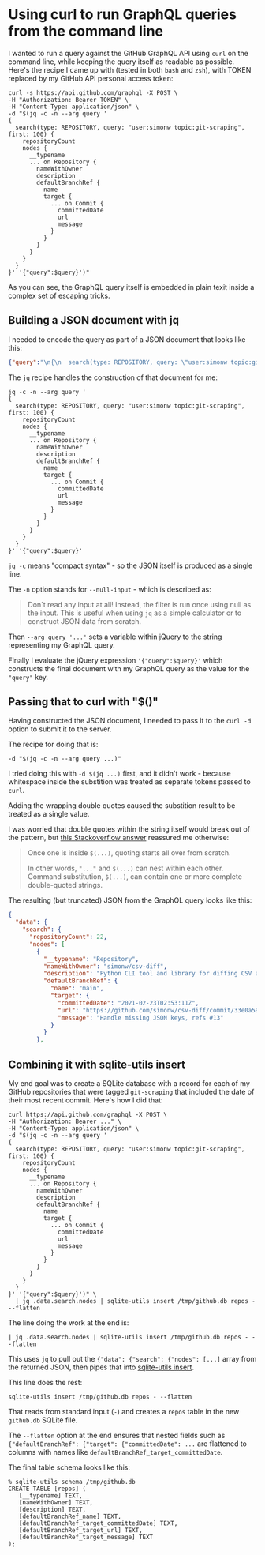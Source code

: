 # Using curl to run GraphQL queries from the command line

I wanted to run a query against the GitHub GraphQL API using `curl` on the command line, while keeping the query itself as readable as possible. Here's the recipe I came up with (tested in both `bash` and `zsh`), with TOKEN replaced by my GitHub API personal access token:
```
curl -s https://api.github.com/graphql -X POST \
-H "Authorization: Bearer TOKEN" \
-H "Content-Type: application/json" \
-d "$(jq -c -n --arg query '
{
  search(type: REPOSITORY, query: "user:simonw topic:git-scraping", first: 100) {
    repositoryCount
    nodes {
      __typename
      ... on Repository {
        nameWithOwner
        description
        defaultBranchRef {
          name
          target {
            ... on Commit {
              committedDate
              url
              message
            }
          }
        }
      }
    }
  }
}' '{"query":$query}')"
```
As you can see, the GraphQL query itself is embedded in plain texit inside a complex set of escaping tricks.

## Building a JSON document with jq

I needed to encode the query as part of a JSON document that looks like this:

```json
{"query":"\n{\n  search(type: REPOSITORY, query: \"user:simonw topic:git-scraping\", first: 100) {\n    repositoryCount\n    nodes {\n      __typename\n      ... on Repository {\n        nameWithOwner\n        description\n        defaultBranchRef {\n          name\n          target {\n            ... on Commit {\n              committedDate\n              url\n              message\n            }\n          }\n        }\n      }\n    }\n  }\n}"}
```
The `jq` recipe handles the construction of that document for me:
```
jq -c -n --arg query '
{
  search(type: REPOSITORY, query: "user:simonw topic:git-scraping", first: 100) {
    repositoryCount
    nodes {
      __typename
      ... on Repository {
        nameWithOwner
        description
        defaultBranchRef {
          name
          target {
            ... on Commit {
              committedDate
              url
              message
            }
          }
        }
      }
    }
  }
}' '{"query":$query}'
```
`jq -c` means "compact syntax" - so the JSON itself is produced as a single line.

The `-n` option stands for `--null-input` - which is described as:

> Don´t read any input at all! Instead, the filter is run once using null as the input. This is useful when using `jq` as a simple calculator or to construct JSON data from scratch.

Then `--arg query '...'` sets a variable within jQuery to the string representing my GraphQL query.

Finally I evaluate the jQuery expression `'{"query":$query}'` which constructs the final document with my GraphQL query as the value for the `"query"` key.

## Passing that to curl with "$()"

Having constructed the JSON document, I needed to pass it to the `curl -d` option to submit it to the server.

The recipe for doing that is:

```
-d "$(jq -c -n --arg query ...)"
```

I tried doing this with `-d $(jq ...)` first, and it didn't work - because whitespace inside the substition was treated as separate tokens passed to `curl`.

Adding the wrapping double quotes caused the substition result to be treated as a single value.

I was worried that double quotes within the string itself would break out of the pattern, but [this Stackoverflow answer](https://unix.stackexchange.com/questions/289574/nested-double-quotes-in-assignment-with-command-substitut) reassured me otherwise:

> Once one is inside `$(...)`, quoting starts all over from scratch.
>
> In other words, `"..."` and `$(...)` can nest within each other. Command substitution, `$(...)`, can contain one or more complete double-quoted strings.

The resulting (but truncated) JSON from the GraphQL query looks like this:

```json
{
  "data": {
    "search": {
      "repositoryCount": 22,
      "nodes": [
        {
          "__typename": "Repository",
          "nameWithOwner": "simonw/csv-diff",
          "description": "Python CLI tool and library for diffing CSV and JSON files",
          "defaultBranchRef": {
            "name": "main",
            "target": {
              "committedDate": "2021-02-23T02:53:11Z",
              "url": "https://github.com/simonw/csv-diff/commit/33e0a5918283c02a339a1fb507fc7a9cda89a198",
              "message": "Handle missing JSON keys, refs #13"
            }
          }
        },
```

## Combining it with sqlite-utils insert

My end goal was to create a SQLite database with a record for each of my GitHub repositories that were tagged `git-scraping` that included the date of their most recent commit. Here's how I did that:

```
curl https://api.github.com/graphql -X POST \
-H "Authorization: Bearer ..." \
-H "Content-Type: application/json" \
-d "$(jq -c -n --arg query '
{
  search(type: REPOSITORY, query: "user:simonw topic:git-scraping", first: 100) {
    repositoryCount
    nodes {
      __typename
      ... on Repository {
        nameWithOwner
        description
        defaultBranchRef {
          name
          target {
            ... on Commit {
              committedDate
              url
              message
            }
          }
        }
      }
    }
  }
}' '{"query":$query}')" \
  | jq .data.search.nodes | sqlite-utils insert /tmp/github.db repos - --flatten
```
The line doing the work at the end is:

    | jq .data.search.nodes | sqlite-utils insert /tmp/github.db repos - --flatten

This uses `jq` to pull out the `{"data": {"search": {"nodes": [...]` array from the returned JSON, then pipes that into [sqlite-utils insert](https://sqlite-utils.datasette.io/en/stable/cli.html#cli-inserting-data).

This line does the rest:

    sqlite-utils insert /tmp/github.db repos - --flatten

That reads from standard input (`-`) and creates a `repos` table in the new `github.db` SQLite file.

The `--flatten` option at the end ensures that nested fields such as `{"defaultBranchRef": {"target": {"committedDate": ...` are flattened to columns with names like `defaultBranchRef_target_committedDate`.

The final table schema looks like this:

```
% sqlite-utils schema /tmp/github.db 
CREATE TABLE [repos] (
   [__typename] TEXT,
   [nameWithOwner] TEXT,
   [description] TEXT,
   [defaultBranchRef_name] TEXT,
   [defaultBranchRef_target_committedDate] TEXT,
   [defaultBranchRef_target_url] TEXT,
   [defaultBranchRef_target_message] TEXT
);
```
